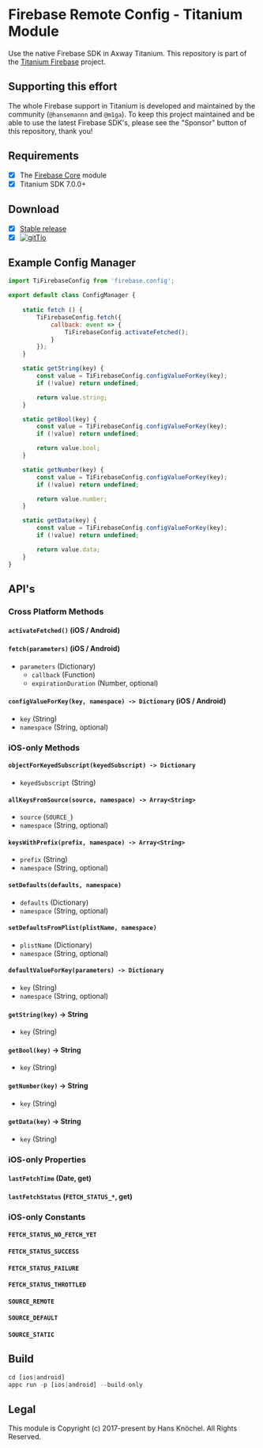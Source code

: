 # Firebase Remote Config - Titanium Module

Use the native Firebase SDK in Axway Titanium. This repository is part of the [Titanium Firebase](https://github.com/hansemannn/titanium-firebase) project.

## Supporting this effort

The whole Firebase support in Titanium is developed and maintained by the community (`@hansemannn` and `@m1ga`). To keep
this project maintained and be able to use the latest Firebase SDK's, please see the "Sponsor" button of this repository,
thank you!

## Requirements

- [x] The [Firebase Core](https://github.com/hansemannn/titanium-firebase-core) module
- [x] Titanium SDK 7.0.0+

## Download

- [x] [Stable release](https://github.com/hansemannn/titanium-firebase-config/releases)
- [x] [![gitTio](http://hans-knoechel.de/shields/shield-gittio.svg)](http://gitt.io/component/firebase.config)

## Example Config Manager

```js
import TiFirebaseConfig from 'firebase.config';

export default class ConfigManager {
    
    static fetch () {
        TiFirebaseConfig.fetch({
            callback: event => {
                TiFirebaseConfig.activateFetched();
            }
        });
    }

    static getString(key) {
        const value = TiFirebaseConfig.configValueForKey(key);
        if (!value) return undefined;

        return value.string;
    }

    static getBool(key) {
        const value = TiFirebaseConfig.configValueForKey(key);
        if (!value) return undefined;

        return value.bool;
    }

    static getNumber(key) {
        const value = TiFirebaseConfig.configValueForKey(key);
        if (!value) return undefined;

        return value.number;
    }

    static getData(key) {
        const value = TiFirebaseConfig.configValueForKey(key);
        if (!value) return undefined;

        return value.data;
    }
}
```

## API's

### Cross Platform Methods

#### `activateFetched()` (iOS / Android)

#### `fetch(parameters)` (iOS / Android)
  - `parameters` (Dictionary)
    - `callback` (Function)
    - `expirationDuration` (Number, optional)

#### `configValueForKey(key, namespace) -> Dictionary` (iOS / Android)
  - `key` (String)
  - `namespace` (String, optional)

### iOS-only Methods

#### `objectForKeyedSubscript(keyedSubscript) -> Dictionary`
  - `keyedSubscript` (String)

#### `allKeysFromSource(source, namespace) -> Array<String>`
  - `source` (`SOURCE_`)
  - `namespace` (String, optional)

#### `keysWithPrefix(prefix, namespace) -> Array<String>`
  - `prefix` (String)
  - `namespace` (String, optional)

#### `setDefaults(defaults, namespace)`
  - `defaults` (Dictionary)
  - `namespace` (String, optional)

#### `setDefaultsFromPlist(plistName, namespace)`
  - `plistName` (Dictionary)
  - `namespace` (String, optional)

#### `defaultValueForKey(parameters) -> Dictionary`
  - `key` (String)
  - `namespace` (String, optional)
    
#### `getString(key)` -> String
  - `key` (String)
    
#### `getBool(key)` -> String
  - `key` (String)
    
#### `getNumber(key)` -> String
  - `key` (String)
  
#### `getData(key)` -> String
  - `key` (String)

### iOS-only Properties

#### `lastFetchTime` (Date, get)

#### `lastFetchStatus` (`FETCH_STATUS_*`, get)

### iOS-only Constants

#### `FETCH_STATUS_NO_FETCH_YET`
#### `FETCH_STATUS_SUCCESS`
#### `FETCH_STATUS_FAILURE`
#### `FETCH_STATUS_THROTTLED`

#### `SOURCE_REMOTE`
#### `SOURCE_DEFAULT`
#### `SOURCE_STATIC`

## Build

```js
cd [ios|android]
appc run -p [ios|android] --build-only
```

## Legal

This module is Copyright (c) 2017-present by Hans Knöchel. All Rights Reserved. 
